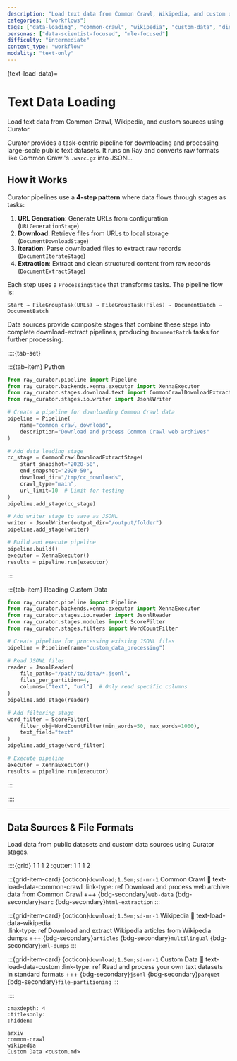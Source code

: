 ```yaml
---
description: "Load text data from Common Crawl, Wikipedia, and custom datasets using Curator."
categories: ["workflows"]
tags: ["data-loading", "common-crawl", "wikipedia", "custom-data", "distributed", "ray"]
personas: ["data-scientist-focused", "mle-focused"]
difficulty: "intermediate"
content_type: "workflow"
modality: "text-only"
---
```


(text-load-data)=

# Text Data Loading

Load text data from Common Crawl, Wikipedia, and custom sources using Curator.

Curator provides a task-centric pipeline for downloading and processing large-scale public text datasets. It runs on Ray and converts raw formats like Common Crawl's `.warc.gz` into JSONL.

## How it Works

Curator pipelines use a **4-step pattern** where data flows through stages as tasks:

1. **URL Generation**: Generate URLs from configuration (`URLGenerationStage`)
2. **Download**: Retrieve files from URLs to local storage (`DocumentDownloadStage`)
3. **Iteration**: Parse downloaded files to extract raw records (`DocumentIterateStage`)
4. **Extraction**: Extract and clean structured content from raw records (`DocumentExtractStage`)

Each step uses a `ProcessingStage` that transforms tasks. The pipeline flow is:

```text
Start → FileGroupTask(URLs) → FileGroupTask(Files) → DocumentBatch → DocumentBatch
```

Data sources provide composite stages that combine these steps into complete download-extract pipelines, producing `DocumentBatch` tasks for further processing.

::::{tab-set}

:::{tab-item} Python

```python
from ray_curator.pipeline import Pipeline
from ray_curator.backends.xenna.executor import XennaExecutor
from ray_curator.stages.download.text import CommonCrawlDownloadExtractStage
from ray_curator.stages.io.writer import JsonlWriter

# Create a pipeline for downloading Common Crawl data
pipeline = Pipeline(
    name="common_crawl_download",
    description="Download and process Common Crawl web archives"
)

# Add data loading stage
cc_stage = CommonCrawlDownloadExtractStage(
    start_snapshot="2020-50",
    end_snapshot="2020-50",
    download_dir="/tmp/cc_downloads",
    crawl_type="main",
    url_limit=10  # Limit for testing
)
pipeline.add_stage(cc_stage)

# Add writer stage to save as JSONL
writer = JsonlWriter(output_dir="/output/folder")
pipeline.add_stage(writer)

# Build and execute pipeline
pipeline.build()
executor = XennaExecutor()
results = pipeline.run(executor)
```

:::

:::{tab-item} Reading Custom Data

```python
from ray_curator.pipeline import Pipeline
from ray_curator.backends.xenna.executor import XennaExecutor
from ray_curator.stages.io.reader import JsonlReader
from ray_curator.stages.modules import ScoreFilter
from ray_curator.stages.filters import WordCountFilter

# Create pipeline for processing existing JSONL files
pipeline = Pipeline(name="custom_data_processing")

# Read JSONL files
reader = JsonlReader(
    file_paths="/path/to/data/*.jsonl",
    files_per_partition=4,
    columns=["text", "url"]  # Only read specific columns
)
pipeline.add_stage(reader)

# Add filtering stage
word_filter = ScoreFilter(
    filter_obj=WordCountFilter(min_words=50, max_words=1000),
    text_field="text"
)
pipeline.add_stage(word_filter)

# Execute pipeline
executor = XennaExecutor()
results = pipeline.run(executor)
```

:::

::::

---

## Data Sources & File Formats

Load data from public datasets and custom data sources using Curator stages.

::::{grid} 1 1 1 2
:gutter: 1 1 1 2

:::{grid-item-card} {octicon}`download;1.5em;sd-mr-1` Common Crawl
:link: text-load-data-common-crawl
:link-type: ref
Download and process web archive data from Common Crawl
+++
{bdg-secondary}`web-data`
{bdg-secondary}`warc`
{bdg-secondary}`html-extraction`
:::

:::{grid-item-card} {octicon}`download;1.5em;sd-mr-1` Wikipedia
:link: text-load-data-wikipedia  
:link-type: ref
Download and extract Wikipedia articles from Wikipedia dumps
+++
{bdg-secondary}`articles`
{bdg-secondary}`multilingual`
{bdg-secondary}`xml-dumps`
:::

:::{grid-item-card} {octicon}`download;1.5em;sd-mr-1` Custom Data
:link: text-load-data-custom
:link-type: ref
Read and process your own text datasets in standard formats
+++
{bdg-secondary}`jsonl`
{bdg-secondary}`parquet`
{bdg-secondary}`file-partitioning`
:::

::::

```{toctree}
:maxdepth: 4
:titlesonly:
:hidden:

arxiv
common-crawl
wikipedia
Custom Data <custom.md>
```

